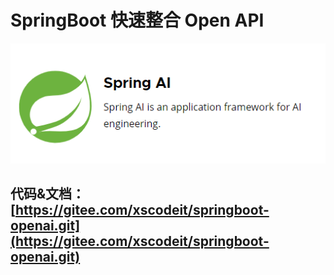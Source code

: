 # SpringBoot 快速整合 Open API
![1711377508294-85c7f232-01f0-476d-b976-c1001734806a.png](./img/zhcsXxHwJN3a75u5/1711377508294-85c7f232-01f0-476d-b976-c1001734806a-051388.png)
## 代码&文档：[https://gitee.com/xscodeit/springboot-openai.git](https://gitee.com/xscodeit/springboot-openai.git)
